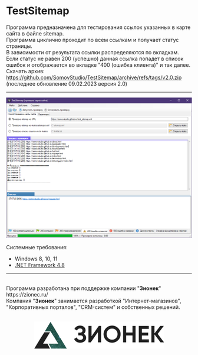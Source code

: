 # TestSitemap
Программа предназначена для тестирования ссылок указанных в карте сайта в файле sitemap. 
<br>
Программа циклично проходит по всем ссылкам и получает статус страницы. 
<br>
В зависимости от результата ссылки распределяются по вкладкам.
<br>
Если статус не равен 200 (успешно) данная ссылка попадет в список ошибок и отображается во вкладке "400 (ошибка клиента)" и так далее.
<br>
Скачать архив: https://github.com/SomovStudio/TestSitemap/archive/refs/tags/v2.0.zip
<br>
(последнее обновление 09.02.2023 версия 2.0)
<hr>

<p align="center">
  <img src="https://github.com/SomovStudio/TestSitemap/blob/master/TestSitemap.v2/img/screenshot.png">
</p>

Системные требования: 
<br>
<ul>
	<li>Windows 8, 10, 11</li>
	<li><a href="https://dotnet.microsoft.com/download/dotnet-framework" target="_blank">.NET Framework 4.8</a></li>
</ul>

<hr>
<br>Программа разработана при поддержке компании "<b>Зионек</b>" https://zionec.ru/
<br>Компания "<b>Зионек</b>" занимается разработкой "Интернет-магазинов", "Корпоративных порталов", "CRM-систем" и собственных решений.
<br><br>
<p align="center">
  <img src="https://github.com/SomovStudio/Hat/blob/main/Img/partners/companyzionec.png">
</p>
